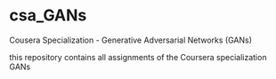 # csa_GANs
Cousera Specialization - Generative Adversarial Networks (GANs)

this repository contains all assignments of the Coursera specialization GANs
